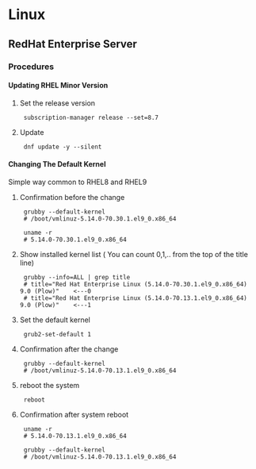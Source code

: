 # Linux
## RedHat Enterprise Server
### Procedures

#### Updating RHEL Minor Version

1. Set the release version

        subscription-manager release --set=8.7

1. Update

        dnf update -y --silent

#### Changing The Default Kernel

Simple way common to RHEL8 and RHEL9

1. Confirmation before the change

        grubby --default-kernel
        # /boot/vmlinuz-5.14.0-70.30.1.el9_0.x86_64

        uname -r
        # 5.14.0-70.30.1.el9_0.x86_64

1. Show installed kernel list ( You can count 0,1,.. from the top of the title line)

        grubby --info=ALL | grep title
        # title="Red Hat Enterprise Linux (5.14.0-70.30.1.el9_0.x86_64) 9.0 (Plow)"    <---0
        # title="Red Hat Enterprise Linux (5.14.0-70.13.1.el9_0.x86_64) 9.0 (Plow)"    <---1

1. Set the default kernel

        grub2-set-default 1  

1. Confirmation after the change

        grubby --default-kernel
        # /boot/vmlinuz-5.14.0-70.13.1.el9_0.x86_64

1. reboot the system

        reboot

1. Confirmation after system reboot

        uname -r 
        # 5.14.0-70.13.1.el9_0.x86_64

        grubby --default-kernel
        # /boot/vmlinuz-5.14.0-70.13.1.el9_0.x86_64